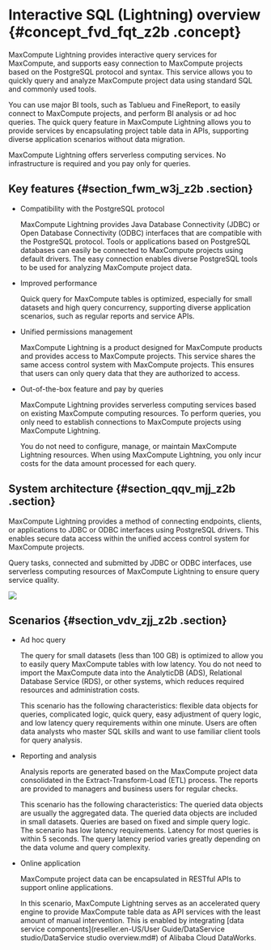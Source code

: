# Interactive SQL \(Lightning\) overview {#concept_fvd_fqt_z2b .concept}

MaxCompute Lightning provides interactive query services for MaxCompute, and supports easy connection to MaxCompute projects based on the PostgreSQL protocol and syntax. This service allows you to quickly query and analyze MaxCompute project data using standard SQL and commonly used tools.

You can use major BI tools, such as Tablueu and FineReport, to easily connect to MaxCompute projects, and perform BI analysis or ad hoc queries. The quick query feature in MaxCompute Lightning allows you to provide services by encapsulating project table data in APIs, supporting diverse application scenarios without data migration.

MaxCompute Lightning offers serverless computing services. No infrastructure is required and you pay only for queries.

## Key features {#section_fwm_w3j_z2b .section}

-   Compatibility with the PostgreSQL protocol

    MaxCompute Lightning provides Java Database Connectivity \(JDBC\) or Open Database Connectivity \(ODBC\) interfaces that are compatible with the PostgreSQL protocol. Tools or applications based on PostgreSQL databases can easily be connected to MaxCompute projects using default drivers. The easy connection enables diverse PostgreSQL tools to be used for analyzing MaxCompute project data.

-   Improved performance

    Quick query for MaxCompute tables is optimized, especially for small datasets and high query concurrency, supporting diverse application scenarios, such as regular reports and service APIs.

-   Unified permissions management

    MaxCompute Lightning is a product designed for MaxCompute products and provides access to MaxCompute projects. This service shares the same access control system with MaxCompute projects. This ensures that users can only query data that they are authorized to access.

-   Out-of-the-box feature and pay by queries

    MaxCompute Lightning provides serverless computing services based on existing MaxCompute computing resources. To perform queries, you only need to establish connections to MaxCompute projects using MaxCompute Lightning.

    You do not need to configure, manage, or maintain MaxCompute Lightning resources. When using MaxCompute Lightning, you only incur costs for the data amount processed for each query.


## System architecture {#section_qqv_mjj_z2b .section}

MaxCompute Lightning provides a method of connecting endpoints, clients, or applications to JDBC or ODBC interfaces using PostgreSQL drivers. This enables secure data access within the unified access control system for MaxCompute projects.

Query tasks, connected and submitted by JDBC or ODBC interfaces, use serverless computing resources of MaxCompute Lightning to ensure query service quality.

![](http://static-aliyun-doc.oss-cn-hangzhou.aliyuncs.com/assets/img/20113/155049108711152_en-US.jpg)

## Scenarios {#section_vdv_zjj_z2b .section}

-   Ad hoc query

    The query for small datasets \(less than 100 GB\) is optimized to allow you to easily query MaxCompute tables with low latency. You do not need to import the MaxCompute data into the AnalyticDB \(ADS\), Relational Database Service \(RDS\), or other systems, which reduces required resources and administration costs.

    This scenario has the following characteristics: flexible data objects for queries, complicated logic, quick query, easy adjustment of query logic, and low latency query requirements within one minute. Users are often data analysts who master SQL skills and want to use familiar client tools for query analysis.

-   Reporting and analysis

    Analysis reports are generated based on the MaxCompute project data consolidated in the Extract-Transform-Load \(ETL\) process. The reports are provided to managers and business users for regular checks.

    This scenario has the following characteristics: The queried data objects are usually the aggregated data. The queried data objects are included in small datasets. Queries are based on fixed and simple query logic. The scenario has low latency requirements. Latency for most queries is within 5 seconds. The query latency period varies greatly depending on the data volume and query complexity.

-   Online application

    MaxCompute project data can be encapsulated in RESTful APIs to support online applications.

    In this scenario, MaxCompute Lightning serves as an accelerated query engine to provide MaxCompute table data as API services with the least amount of manual intervention. This is enabled by integrating [data service components](reseller.en-US/User Guide/DataService studio/DataService studio overview.md#) of Alibaba Cloud DataWorks.



